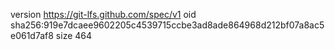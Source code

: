 version https://git-lfs.github.com/spec/v1
oid sha256:919e7dcaee9602205c4539715ccbe3ad8ade864968d212bf07a8ac5e061d7af8
size 464
